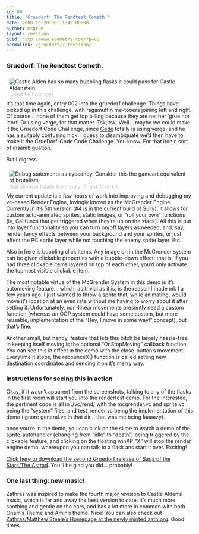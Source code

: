 ```yaml
---
id: 80
title: 'Gruedorf: The Rendtest Cometh.'
date: 2008-10-20T00:11:45+00:00
author: mcgrue
layout: revision
guid: http://www.egometry.com/?p=80
permalink: /gruedorf/7-revision/
---
```

### Gruedorf: The Rendtest Cometh.

<div style="float: right; padding: 4px; margin: 4px;">
  <img src=/files/gruedorf_challenge/002/2007-10-21_0_science!.png alt="Castle Alden has so many bubbling flasks it could pass for Castle Aldenstein."><br /><span style="color: silver; font-size: -1;">&#8230;and technology!</span>
</div>

It&#8217;s that time again, entry 002 into the gruedorf challenge. Things have picked up in this challenge, with ragamuffin me-tooers joining left and right. Of course&#8230; none of them get top billing because they are neither &#8216;grue nor &#8216;dorf. Or using verge, for that matter. Tsk, tsk. Well&#8230; maybe we could make it the Gruedorf Code Challenge, since <a href=http://codesgame.3host.biz/wordpress/ target=_new>Code</a> totally is using verge, and he has a suitably confusing nick. I guess to disambiguate we&#8217;d then have to make it the GrueDorf-Code Code Challenge. You know. For that ironic sort of disambiguation.

But I digress.

<div style="float: left; padding: 4px; margin: 4px;">
  <img src=/files/gruedorf_challenge/002/2007-10-21_1_rendtest.png alt="Debug statements as eyecandy. Consider this the gameart equivalent of brutalism."><br /><span style="color: silver; font-size: -1;">that slime is totally from sully. Thank Overkill.</span>
</div>

My current update is a few hours of work into improving and debugging my vc-based Render Engine, lovingly known as the McGrender Engine. Currently in it&#8217;s 5th version (#4 is in the current build of Sully), it allows for custom auto-animated sprites, static images, or &#8220;roll your own&#8221; functions (ie, Callfuncs that get triggered when they&#8217;re up on the stack). All this is put into layer functionality so you can turn on/off layers as needed, and, say, render fancy effects between your background and your sprites, or just effect the PC sprite layer while not touching the enemy sprite layer. Etc.

Also in here is bubbling click items. Any image on in the McGrender system can be given clickable properties with a bubble-down effect: that is, if you had three clickable items layered on top of each other, you&#8217;d only activate the topmost visible clickable item.

The most notable virtue of the McGrender System in this demo is it&#8217;s automoving feature&#8230; which, as trivial as it is, is the reason I made mk I a few years ago. I just wanted to throw a sprite that, while animating, would move it&#8217;s location at an even rate without me having to worry about it after setting it. Unfortunately, non-linear movements presently need a custom function (whereas an OOP system could have some custom, but more reusable, implementation of the &#8220;Hey, I move in some way!&#8221; concept), but that&#8217;s fine.

Another small, but handy, feature that lets this bitch be largely hassle-free in keeping itself moving is the optional &#8220;OnStopMoving&#8221; callback function. You can see this in effect in the demo with the close-button&#8217;s movement. Everytime it stops, the rebounceX() function is called setting new destination coordinates and sending it on it&#8217;s merry way.

### Instructions for seeing this in action

Okay, if it wasn&#8217;t apparent from the screenshots, talking to any of the flasks in the first room will start you into the rendertest demo. For the interested, the pertinent code is all in ./vc/rend/ with the mcgrender.vc and sprite.vc being the &#8220;system&#8221; files, and test_render.vc being the implementation of this demo (ignore general.vc in that dir&#8230; that was me being laaaazy).

once you&#8217;re in the demo, you can click on the slime to watch a demo of the sprite-autohandler (changing from &#8220;idle&#8221; to &#8220;death&#8221;) being triggered by the clickable feature, and clicking on the floating winXP &#8220;X&#8221; will stop the render engine demo, whereupon you can talk to a flask ans start it over. Exciting!

<a href=/files/gruedorf\_challenge/002/sots\_2007-10-21_002.rar>Click here to download the second Gruedorf release of Saga of the Stars/The Astrad</a>. You&#8217;ll be glad you did&#8230; probably!

### One last thing: new music!

Zathras was inspired to make the fourth major revision to Castle Alden&#8217;s music, which is far and away the best version to date. It&#8217;s much more soothing and gentle on the ears, and has a lot more in common with both Onam&#8217;s Theme and Amin&#8217;s theme. Nice! You can also check out <a href=http://www.zath.org target=_new>Zathras/Matthew Steele&#8217;s Homepage at the newly minted zath.org</a>. Good times.